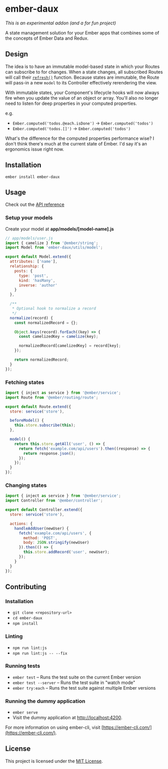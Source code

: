 ember-daux
==============================================================================

*This is an experimental addon (and a for fun project)*

A state management solution for your Ember apps that combines some of the concepts of Ember Data and Redux.

Design
------------------------------------------------------------------------------

The idea is to have an immutable model-based state in which your Routes can subscribe to for changes. When a state changes, all subscribed Routes will call their [`refresh()`](https://emberjs.com/api/ember/3.3/classes/Route/methods/refresh?anchor=refresh) function. Because states are immutable, the Route will pass-in a new `model` to its Controller effectively rerendering the view.

With immutable states, your Component's lifecycle hooks will now always fire when you update the value of an object or array. You'll also no longer need to listen for deep properties in your computed properties.

e.g.

- `Ember.computed('todos.@each.isDone')` -> `Ember.computed('todos')`
- `Ember.computed('todos.[]')` -> `Ember.computed('todos')`

What's the difference for the computed properties performance wise? I don't think there's much at the current state of Ember. I'd say it's an ergonomics issue right now.

Installation
------------------------------------------------------------------------------

```
ember install ember-daux
```

Usage
------------------------------------------------------------------------------

Check out the [API reference](API.md)

### Setup your models

Create your model at **app/models/[model-name].js**

```javascript
// app/models/user.js
import { camelize } from '@ember/string';
import Model from 'ember-daux/utils/model';

export default Model.extend({
  attributes: ['name'],
  relationship: {
    posts: {
      type: 'post',
      kind: 'hasMany',
      inverse: 'author'
    }
  },

  /**
   * Optional hook to normalize a record
   */
  normalize(record) {
    const normalizedRecord = {};

    Object.keys(record).forEach((key) => {
      const camelizedKey = camelize(key);

      normalizedRecord[camelizedKey] = record[key];
    });

    return normalizedRecord;
  }
});
```

### Fetching states

```javascript
import { inject as service } from '@ember/service';
import Route from '@ember/routing/route';

export default Route.extend({
  store: service('store'),

  beforeModel() {
    this.store.subscribe(this);
  },

  model() {
    return this.store.getAll('user', () => {
      return fetch('example.com/api/users').then((response) => {
        return response.json();
      });
    });
  }
});
```

### Changing states

```javascript
import { inject as service } from '@ember/service';
import Controller from '@ember/controller';

export default Controller.extend({
  store: service('store'),

  actions: {
    handleAddUser(newUser) {
      fetch('example.com/api/users', {
        method: 'POST',
        body: JSON.stringify(newUser)
      }).then(() => {
        this.store.addRecord('user', newUser);
      });
    }
  }
});
```

Contributing
------------------------------------------------------------------------------

### Installation

* `git clone <repository-url>`
* `cd ember-daux`
* `npm install`

### Linting

* `npm run lint:js`
* `npm run lint:js -- --fix`

### Running tests

* `ember test` – Runs the test suite on the current Ember version
* `ember test --server` – Runs the test suite in "watch mode"
* `ember try:each` – Runs the test suite against multiple Ember versions

### Running the dummy application

* `ember serve`
* Visit the dummy application at [http://localhost:4200](http://localhost:4200).

For more information on using ember-cli, visit [https://ember-cli.com/](https://ember-cli.com/).

License
------------------------------------------------------------------------------

This project is licensed under the [MIT License](LICENSE.md).
